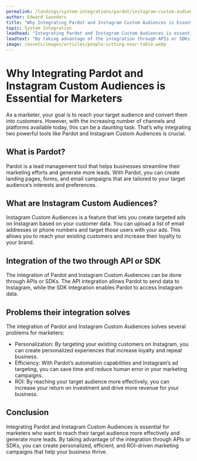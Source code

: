```yaml
---
permalink: /landings/system-integrations/pardot/instagram-custom-audiences
author: Edward Saunders
title: "Why Integrating Pardot and Instagram Custom Audiences is Essential for Marketers"
topic: System Integration
leadhead: "Integrating Pardot and Instagram Custom Audiences is essential for marketers who want to reach their target audience more effectively and generate more leads"
leadtext: "By taking advantage of the integration through APIs or SDKs, you can create personalized, efficient, and ROI-driven marketing campaigns that help your business thrive."
image: /assets/images/articles/people-sitting-near-table.webp
---
```

<div class="arttext">        <h1>Why Integrating Pardot and Instagram Custom Audiences is Essential for Marketers</h1>
        <p>As a marketer, your goal is to reach your target audience and convert them into customers. However, with the increasing number of channels and platforms available today, this can be a daunting task. That’s why integrating two powerful tools like Pardot and Instagram Custom Audiences is crucial.</p>
        <h2>What is Pardot?</h2>
        <p>Pardot is a lead management tool that helps businesses streamline their marketing efforts and generate more leads. With Pardot, you can create landing pages, forms, and email campaigns that are tailored to your target audience’s interests and preferences.</p>
        <h2>What are Instagram Custom Audiences?</h2>
        <p>Instagram Custom Audiences is a feature that lets you create targeted ads on Instagram based on your customer data. You can upload a list of email addresses or phone numbers and target those users with your ads. This allows you to reach your existing customers and increase their loyalty to your brand.</p>
        <h2>Integration of the two through API or SDK</h2>
        <p>The integration of Pardot and Instagram Custom Audiences can be done through APIs or SDKs. The API integration allows Pardot to send data to Instagram, while the SDK integration enables Pardot to access Instagram data.</p>
        <h2>Problems their integration solves</h2>
        <p>The integration of Pardot and Instagram Custom Audiences solves several problems for marketers:</p>
        <ul>
            <li>Personalization: By targeting your existing customers on Instagram, you can create personalized experiences that increase loyalty and repeat business.</li>
            <li>Efficiency: With Pardot’s automation capabilities and Instagram’s ad targeting, you can save time and reduce human error in your marketing campaigns.</li>
            <li>ROI: By reaching your target audience more effectively, you can increase your return on investment and drive more revenue for your business.</li>
        </ul>
        <h2>Conclusion</h2>
        <p>Integrating Pardot and Instagram Custom Audiences is essential for marketers who want to reach their target audience more effectively and generate more leads. By taking advantage of the integration through APIs or SDKs, you can create personalized, efficient, and ROI-driven marketing campaigns that help your business thrive.</p>
</div>